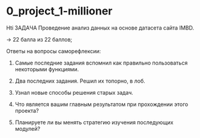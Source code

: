 # 0_project_1-millioner
Hti
ЗАДАЧА
Проведение анализ данных на основе датасета сайта IMBD.

→ 22 балла из 22 баллов;

Ответы на вопросы саморефлексии:

1. Самые последние задания вспомнил как правильно пользоваться некоторыми функциями.

2. Два последних задания. Решил их топорно, в лоб.

3. Узнал новые способы решения старых задач.

4. Что является вашим главным результатом при прохождении этого проекта?

5. Планируете ли вы менять стратегию изучения последующих модулей?

